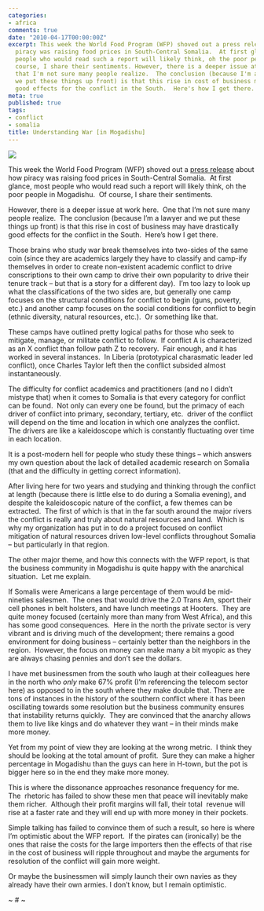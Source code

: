 ```yaml
---
categories:
- africa
comments: true
date: "2010-04-17T00:00:00Z"
excerpt: This week the World Food Program (WFP) shoved out a press release about how
  piracy was raising food prices in South-Central Somalia.  At first glance, most
  people who would read such a report will likely think, oh the poor people in Mogadishu.  Of
  course, I share their sentiments. However, there is a deeper issue at work here.  One
  that I'm not sure many people realize.  The conclusion (because I'm a lawyer and
  we put these things up front) is that this rise in cost of business may have drastically
  good effects for the conflict in the South.  Here's how I get there.
meta: true
published: true
tags:
- conflict
- somalia
title: Understanding War [in Mogadishu]
---
```


[![][2]][2]

This week the World Food Program (WFP) shoved out a [press release][2] about how piracy was raising food prices in South-Central Somalia.  At first glance, most people who would read such a report will likely think, oh the poor people in Mogadishu.  Of course, I share their sentiments.

 [2]: http://www.wfp.org/content/somalia-pirates-target-food-pushing-prices

However, there is a deeper issue at work here.  One that I’m not sure many people realize.  The conclusion (because I’m a lawyer and we put these things up front) is that this rise in cost of business may have drastically good effects for the conflict in the South.  Here’s how I get there.

Those brains who study war break themselves into two-sides of the same coin (since they are academics largely they have to classify and camp-ify themselves in order to create non-existent academic conflict to drive conscriptions to their own camp to drive their own popularity to drive their tenure track – but that is a story for a different day).  I’m too lazy to look up what the classifications of the two sides are, but generally one camp focuses on the structural conditions for conflict to begin (guns, poverty, etc.) and another camp focuses on the social conditions for conflict to begin (ethnic diversity, natural resources, etc.).  Or something like that.

These camps have outlined pretty logical paths for those who seek to mitigate, manage, or militate conflict to follow.  If conflict A is characterized as an X conflict than follow path Z to recovery.  Fair enough, and it has worked in several instances.  In Liberia (prototypical charasmatic leader led conflict), once Charles Taylor left then the conflict subsided almost instantaneously.

The difficulty for conflict academics and practitioners (and no I didn’t mistype that) when it comes to Somalia is that every category for conflict can be found.  Not only can every one be found, but the primacy of each driver of conflict into primary, secondary, tertiary, etc.  driver of the conflict will depend on the time and location in which one analyzes the conflict.  The drivers are like a kaleidoscope which is constantly fluctuating over time in each location.

It is a post-modern hell for people who study these things – which answers my own question about the lack of detailed academic research on Somalia (that and the difficulty in getting correct information).

After living here for two years and studying and thinking through the conflict at length (because there is little else to do during a Somalia evening), and despite the kaleidoscopic nature of the conflict, a few themes can be extracted.  The first of which is that in the far south around the major rivers the conflict is really and truly about natural resources and land.  Which is why my organization has put in to do a project focused on conflict mitigation of natural resources driven low-level conflicts throughout Somalia – but particularly in that region.

The other major theme, and how this connects with the WFP report, is that the business community in Mogadishu is quite happy with the anarchical situation.  Let me explain.

If Somalis were Americans a large percentage of them would be mid-nineties salesmen.  The ones that would drive the 2.0 Trans Am, sport their cell phones in belt holsters, and have lunch meetings at Hooters.  They are quite money focused (certainly more than many from West Africa), and this has some good consequences.  Here in the north the private sector is very vibrant and is driving much of the development; there remains a good environment for doing business – certainly better than the neighbors in the region.  However, the focus on money can make many a bit myopic as they are always chasing pennies and don’t see the dollars.

I have met businessmen from the south who laugh at their colleagues here in the north who *only* make 67% profit (I’m referencing the telecom sector here) as opposed to in the south where they make double that. There are tons of instances in the history of the southern conflict where it has been oscillating towards some resolution but the business community ensures that instability returns quickly.  They are convinced that the anarchy allows them to live like kings and do whatever they want – in their minds make more money.

Yet from my point of view they are looking at the wrong metric.  I think they should be looking at the total amount of profit.  Sure they can make a higher percentage in Mogadishu than the guys can here in H-town, but the pot is bigger here so in the end they make more money.

This is where the dissonance approaches resonance frequency for me.  The  rhetoric has failed to show these men that peace will inevitably make them richer.  Although their profit margins will fall, their total  revenue will rise at a faster rate and they will end up with more money in their pockets.

Simple talking has failed to convince them of such a result, so here is where I’m optimistic about the WFP report.  If the pirates can (ironically) be the ones that raise the costs for the large importers then the effects of that rise in the cost of business will ripple throughout and maybe the arguments for resolution of the conflict will gain more weight.

Or maybe the businessmen will simply launch their own navies as they already have their own armies. I don’t know, but I remain optimistic.

~ # ~
